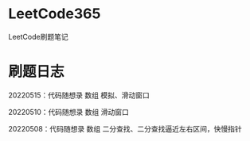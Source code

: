 # LeetCode365
LeetCode刷题笔记

# 刷题日志

20220515：代码随想录 数组 模拟、滑动窗口

20220510：代码随想录 数组 滑动窗口

20220508：代码随想录 数组 二分查找、二分查找逼近左右区间，快慢指针



